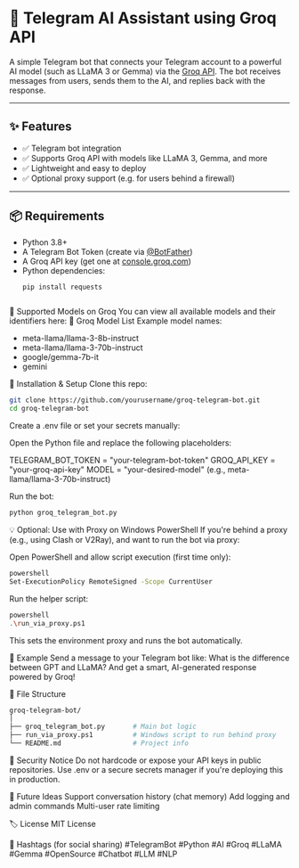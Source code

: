 # 🤖 Telegram AI Assistant using Groq API

A simple Telegram bot that connects your Telegram account to a powerful AI model (such as LLaMA 3 or Gemma) via the [Groq API](https://groq.com). The bot receives messages from users, sends them to the AI, and replies back with the response.

---

## ✨ Features

- ✅ Telegram bot integration
- ✅ Supports Groq API with models like LLaMA 3, Gemma, and more
- ✅ Lightweight and easy to deploy
- ✅ Optional proxy support (e.g. for users behind a firewall)

---

## 📦 Requirements

- Python 3.8+
- A Telegram Bot Token (create via [@BotFather](https://t.me/BotFather))
- A Groq API key (get one at [console.groq.com](https://console.groq.com/))
- Python dependencies:
  ```bash
  pip install requests



🧠 Supported Models on Groq
You can view all available models and their identifiers here:
🔗 Groq Model List
Example model names:
* meta-llama/llama-3-8b-instruct
* meta-llama/llama-3-70b-instruct
* google/gemma-7b-it
* gemini

🔧 Installation & Setup
Clone this repo:

```bash
git clone https://github.com/yourusername/groq-telegram-bot.git
cd groq-telegram-bot
```



Create a .env file or set your secrets manually:

Open the Python file and replace the following placeholders:


TELEGRAM_BOT_TOKEN = "your-telegram-bot-token"
GROQ_API_KEY = "your-groq-api-key"
MODEL = "your-desired-model" (e.g., meta-llama/llama-3-70b-instruct)

Run the bot:
```bash
python groq_telegram_bot.py
```

💡 Optional: Use with Proxy on Windows PowerShell
If you're behind a proxy (e.g., using Clash or V2Ray), and want to run the bot via proxy:

Open PowerShell and allow script execution (first time only):
```bash
powershell
Set-ExecutionPolicy RemoteSigned -Scope CurrentUser
```

Run the helper script:
```bash
powershell
.\run_via_proxy.ps1
```
This sets the environment proxy and runs the bot automatically.


📸 Example
Send a message to your Telegram bot like:
What is the difference between GPT and LLaMA?
And get a smart, AI-generated response powered by Groq!

📁 File Structure
```bash
groq-telegram-bot/
│
├── groq_telegram_bot.py       # Main bot logic
├── run_via_proxy.ps1          # Windows script to run behind proxy
└── README.md                  # Project info
```


🔐 Security Notice
Do not hardcode or expose your API keys in public repositories.
Use .env or a secure secrets manager if you're deploying this in production.

🧠 Future Ideas
 Support conversation history (chat memory)
 Add logging and admin commands
 Multi-user rate limiting


🏷️ License
MIT License

📢 Hashtags (for social sharing)
#TelegramBot #Python #AI #Groq #LLaMA #Gemma #OpenSource #Chatbot #LLM #NLP
